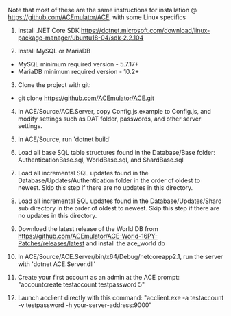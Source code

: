 Note that most of these are the same instructions for installation @ https://github.com/ACEmulator/ACE, with some Linux specifics

1. Install .NET Core SDK
https://dotnet.microsoft.com/download/linux-package-manager/ubuntu18-04/sdk-2.2.104

2. Install MySQL or MariaDB
  - MySQL minimum required version - 5.7.17+
  - MariaDB minimum required version - 10.2+

3. Clone the project with git:
  - git clone https://github.com/ACEmulator/ACE.git
  
4. In ACE/Source/ACE.Server, copy Config.js.example to Config.js, and modify settings such as DAT folder, passwords, and other server settings.

5. In ACE/Source, run 'dotnet build'

6. Load all base SQL table structures found in the Database/Base folder: AuthenticationBase.sql, WorldBase.sql, and ShardBase.sql

7. Load all incremental SQL updates found in the Database/Updates/Authentication folder in the order of oldest to newest. Skip this step if there are no updates in this directory.

8. Load all incremental SQL updates found in the Database/Updates/Shard sub directory in the order of oldest to newest. Skip this step if there are no updates in this directory.

9. Download the latest release of the World DB from https://github.com/ACEmulator/ACE-World-16PY-Patches/releases/latest and install the ace_world db

10. In ACE/Source/ACE.Server/bin/x64/Debug/netcoreapp2.1, run the server with 'dotnet ACE.Server.dll'

11. Create your first account as an admin at the ACE prompt: "accountcreate testaccount testpassword 5"

12. Launch acclient directly with this command: "acclient.exe -a testaccount -v testpassword -h your-server-address:9000"

